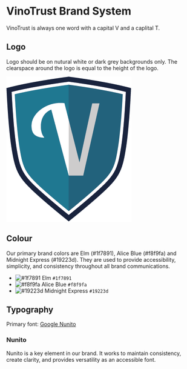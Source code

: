 # VinoTrust Brand System

VinoTrust is always one word with a capital V and a caplital T.

## Logo

Logo should be on nutural white or dark grey backgrounds only. The clearspace around the logo is equal to the height of the logo.

![VinoTrust Logo](vt-logo-sm.png)

## Colour

Our primary brand colors are Elm (#1f7891), Alice Blue (#f8f9fa) and Midnight Express (#19223d). They are used to provide accessibility, simplicity, and consistency throughout all brand communications.

* ![#1f7891](https://placehold.it/48x15/1f7891/000000?text=+) Elm `#1f7891`
* ![#f8f9fa](https://placehold.it/48x15/f8f9fa/000000?text=+) Alice Blue `#f8f9fa`
* ![#19223d](https://placehold.it/48x15/19223d/000000?text=+) Midnight Express `#19223d`

## Typography

Primary font: [Google Nunito](https://fonts.google.com/specimen/Nunito)

### Nunito

Nunito is a key element in our brand. It works to maintain consistency, create clarity, and provides versatility as an accessible font.

